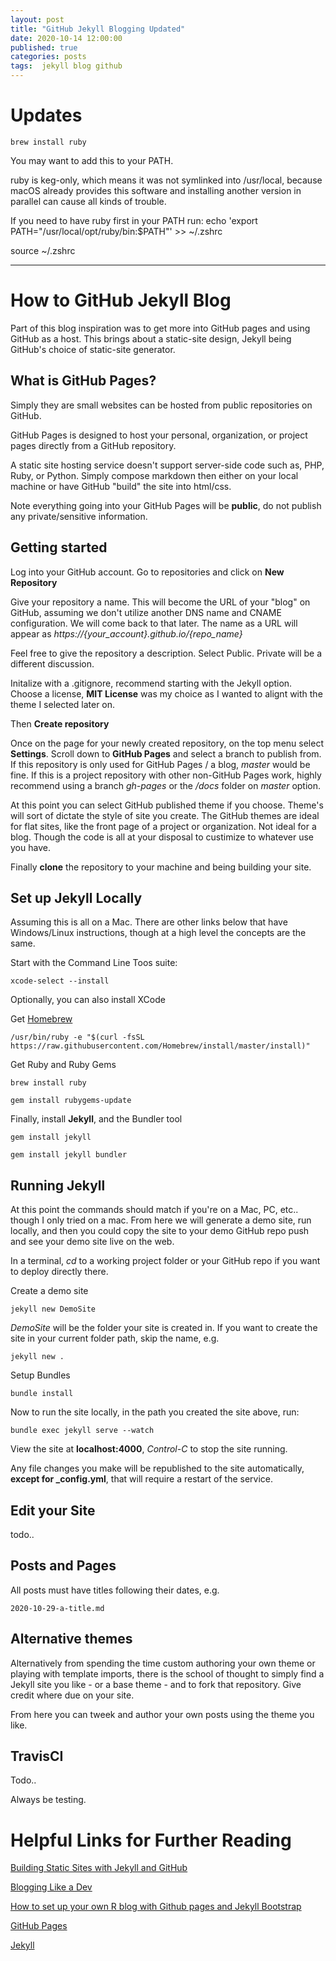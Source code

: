 ```yaml
---
layout: post
title: "GitHub Jekyll Blogging Updated"
date: 2020-10-14 12:00:00
published: true
categories: posts
tags:  jekyll blog github
---
```


# Updates

`brew install ruby`

You may want to add this to your PATH.

ruby is keg-only, which means it was not symlinked into /usr/local,
because macOS already provides this software and installing another version in
parallel can cause all kinds of trouble.

If you need to have ruby first in your PATH run:
  echo 'export PATH="/usr/local/opt/ruby/bin:$PATH"' >> ~/.zshrc

source ~/.zshrc

-----------------

# How to GitHub Jekyll Blog

Part of this blog inspiration was to get more into GitHub pages and using GitHub as a host. This brings about a static-site design, Jekyll being GitHub's choice of static-site generator. 

## What is GitHub Pages?

Simply they are small websites can be hosted from public repositories on GitHub. 

GitHub Pages is designed to host your personal, organization, or project pages directly from a GitHub repository. 

A static site hosting service doesn't support server-side code such as, PHP, Ruby, or Python. Simply compose markdown then either on your local machine or have GitHub "build" the site into html/css. 

Note everything going into your GitHub Pages will be **public**, do not publish any private/sensitive information.

## Getting started

Log into your GitHub account. Go to repositories and click on **New Repository**

Give your repository a name. This will become the URL of your "blog" on GitHub, assuming we don't utilize another DNS name and CNAME configuration. We will come back to that later. The name as a URL will appear as *https://{your_account}.github.io/{repo_name}*

Feel free to give the repository a description. Select Public. Private will be a different discussion. 

Initalize with a .gitignore, recommend starting with the Jekyll option. Choose a license, **MIT License** was my choice as I wanted to alignt with the theme I selected later on.

Then **Create repository**

Once on the page for your newly created repository, on the top menu select **Settings**. Scroll down to **GitHub Pages** and select a branch to publish from. If this repository is only used for GitHub Pages / a blog, *master* would be fine. If this is a project repository with other non-GitHub Pages work, highly recommend using a branch *gh-pages* or the */docs* folder on *master* option.

At this point you can select GitHub published theme if you choose. Theme's will sort of dictate the style of site you create. The GitHub themes are ideal for flat sites, like the front page of a project or organization. Not ideal for a blog. Though the code is all at your disposal to custimize to whatever use you have. 

Finally **clone** the repository to your machine and being building your site.

## Set up Jekyll Locally

Assuming this is all on a Mac. There are other links below that have Windows/Linux instructions, though at a high level the concepts are the same.

Start with the Command Line Toos suite:

`xcode-select --install`

Optionally, you can also install XCode

Get [Homebrew](http://brew.sh/)

`/usr/bin/ruby -e "$(curl -fsSL https://raw.githubusercontent.com/Homebrew/install/master/install)"`

Get Ruby and Ruby Gems

`brew install ruby`

`gem install rubygems-update`

Finally, install **Jekyll**, and the Bundler tool

`gem install jekyll`

`gem install jekyll bundler`

## Running Jekyll

At this point the commands should match if you're on a Mac, PC, etc.. though I only tried on a mac. From here we will generate a demo site, run locally, and then you could copy the site to your demo GitHub repo push and see your demo site live on the web. 

In a terminal, *cd* to a working project folder or your GitHub repo if you want to deploy directly there.

Create a demo site

`jekyll new DemoSite`

*DemoSite* will be the folder your site is created in. If you want to create the site in your current folder path, skip the name, e.g.

`jekyll new .`

Setup Bundles

`bundle install`

Now to run the site locally, in the path you created the site above, run:

`bundle exec jekyll serve --watch`

View the site at **localhost:4000**, *Control-C* to stop the site running.

Any file changes you make will be republished to the site automatically, **except for _config.yml**, that will require a restart of the service.

## Edit your Site

todo..

## Posts and Pages

All posts must have titles following their dates, e.g.

`2020-10-29-a-title.md`

## Alternative themes

Alternatively from spending the time custom authoring your own theme or playing with template imports, there is the school of thought to simply find a Jekyll site you like - or a base theme - and to fork that repository. Give credit where due on your site.

From here you can tweek and author your own posts using the theme you like.

## TravisCI

Todo..

Always be testing. 



# Helpful Links for Further Reading

[Building Static Sites with Jekyll and GitHub](http://programminghistorian.org/lessons/building-static-sites-with-jekyll-github-pages)

[Blogging Like a Dev](http://allandenot.com/development/2015/01/11/blogging-like-a-dev-jekyll-github-prose-io.html)

[How to set up your own R blog with Github pages and Jekyll Bootstrap](https://www.r-bloggers.com/how-to-set-up-your-own-r-blog-with-github-pages-and-jekyll-bootstrap/)

[GitHub Pages](https://pages.github.com/)

[Jekyll](https://jekyllrb.com/docs/home/)